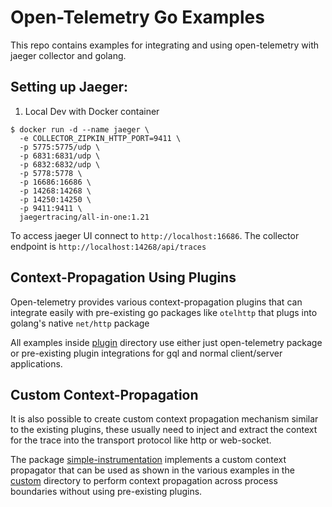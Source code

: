 # Open-Telemetry Go Examples

This repo contains examples for integrating and using open-telemetry with jaeger collector and golang.

## Setting up Jaeger:

1. Local Dev with Docker container
```
$ docker run -d --name jaeger \
  -e COLLECTOR_ZIPKIN_HTTP_PORT=9411 \
  -p 5775:5775/udp \
  -p 6831:6831/udp \
  -p 6832:6832/udp \
  -p 5778:5778 \
  -p 16686:16686 \
  -p 14268:14268 \
  -p 14250:14250 \
  -p 9411:9411 \
  jaegertracing/all-in-one:1.21
```
To access jaeger UI connect to `http://localhost:16686`. The collector endpoint is `http://localhost:14268/api/traces`


## Context-Propagation Using Plugins

Open-telemetry provides various context-propagation plugins that can integrate easily with pre-existing go packages like `otelhttp` that plugs into golang's native `net/http` package

All examples inside [plugin](https://github.com/gdsoumya/opentelemetry-example/tree/master/plugin) directory use either just open-telemetry package or pre-existing plugin integrations for gql and normal client/server applications.

## Custom Context-Propagation

It is also possible to create custom context propagation mechanism similar to the existing plugins, these usually need to inject and extract the context for the trace into the transport protocol like http or web-socket. 

The package [simple-instrumentation](https://github.com/gdsoumya/opentelemetry-example/tree/master/custom/simple-intrumentation) implements a custom context propagator that can be used as shown in the various examples in the [custom](https://github.com/gdsoumya/opentelemetry-example/tree/master/custom) directory to perform context propagation across process boundaries without using pre-existing plugins.
